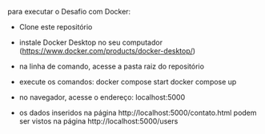para executar o Desafio com Docker:

- Clone este repositório

- instale Docker Desktop no seu computador (https://www.docker.com/products/docker-desktop/)

- na linha de comando, acesse a pasta raiz do repositório

- execute os comandos: 
docker compose start 
docker compose up


- no navegador, acesse o endereço:
localhost:5000

- os dados inseridos na página http://localhost:5000/contato.html podem ser vistos na página http://localhost:5000/users


